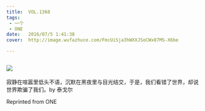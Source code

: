 ```yaml
---
title:	VOL.1368
tags:
 - 一个
 - ONE
date:	2016/07/5 1:41:38
cover:	http://image.wufazhuce.com/FmcUiSja3hWXXJSoCWx87MS-X6be

---
```

![](http://image.wufazhuce.com/FmcUiSja3hWXXJSoCWx87MS-X6be)
---

寂静在喧嚣里低头不语，沉默在黑夜里与目光结交，于是，我们看错了世界，却说世界欺骗了我们。by 泰戈尔
 
Reprinted from ONE
